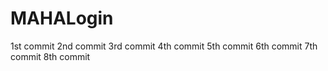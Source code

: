 
# MAHALogin
1st commit
2nd commit
3rd commit
4th commit
5th commit
6th commit
7th commit
8th commit


